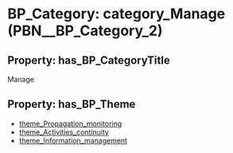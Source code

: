 # BP_Category: __category_Manage__ (PBN__BP_Category_2)

## Property: has_BP_CategoryTitle

Manage

## Property: has_BP_Theme

* [theme_Propagation_monitoring](../BP/PBN__BP_Theme_7)
* [theme_Activities_continuity](../BP/PBN__BP_Theme_8)
* [theme_Information_management](../BP/PBN__BP_Theme_9)

